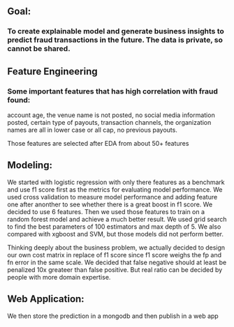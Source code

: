 ## Goal:
### To create explainable model and generate business insights to predict fraud transactions in the future. The data is private, so cannot be shared.

## Feature Engineering 

### Some important features that has high correlation with fraud found: 
account age, the venue name is not posted, no social media information posted, certain type of payouts, transaction channels, the organization names are all in lower case or all cap, no previous payouts. 

Those features are selected after EDA from about 50+ features

## Modeling:
We started with logistic regression with only there features as a benchmark and use f1 score first as the metrics for evaluating model performance. We used cross validation to measure model performance and adding feature one after anonther to see whether there is a great boost in f1 score. We decided to use 6 features. Then we used those features to train on a random forest model and achieve a much better result. We used grid search to find the best parameters of 100 estimators and max depth of 5. We also compared with xgboost and SVM, but those models did not perform better. 

Thinking deeply about the business problem, we actually decided to design our own cost matrix in replace of f1 score since f1 score weighs the fp and fn error in the same scale. We decided that false negative should at least be penalized 10x greateer than false positive. But real ratio can be decided by people with more domain expertise.

## Web Application:
We then store the prediction in a mongodb and then publish in a web app 
